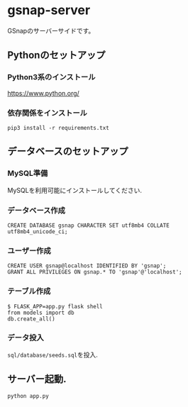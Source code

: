 # gsnap-server
GSnapのサーバーサイドです。

## Pythonのセットアップ
### Python3系のインストール
https://www.python.org/
### 依存関係をインストール
```
pip3 install -r requirements.txt
```


## データベースのセットアップ
### MySQL準備
MySQLを利用可能にインストールしてください.
### データベース作成
```
CREATE DATABASE gsnap CHARACTER SET utf8mb4 COLLATE utf8mb4_unicode_ci;
```
### ユーザー作成
```
CREATE USER gsnap@localhost IDENTIFIED BY 'gsnap';
GRANT ALL PRIVILEGES ON gsnap.* TO 'gsnap'@'localhost';
```
### テーブル作成
```
$ FLASK_APP=app.py flask shell
from models import db
db.create_all()
```
### データ投入
`sql/database/seeds.sql`を投入.

## サーバー起動.
```
python app.py
```